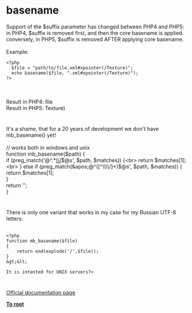 # basename



Support of the $suffix parameter has changed between PHP4 and PHP5:<br>in PHP4, $suffix is removed first, and then the core basename is applied.<br>conversely, in PHP5, $suffix is removed AFTER applying core basename.<br><br>Example:<br>

```
<?php
  $file = "path/to/file.xml#xpointer(/Texture)";
  echo basename($file, ".xml#xpointer(/Texture)");
?>
```
<br><br>Result in PHP4: file<br>Result in PHP5: Texture)  

#

It&apos;s a shame, that for a 20 years of development we don&apos;t have mb_basename() yet!<br><br>// works both in windows and unix<br>function mb_basename($path) {<br>    if (preg_match(&apos;@^.*[\\\\/]([^\\\\/]+)$@s&apos;, $path, $matches)) {<br>        return $matches[1];<br>    } else if (preg_match(&apos;@^([^\\\\/]+)$@s&apos;, $path, $matches)) {<br>        return $matches[1];<br>    }<br>    return &apos;&apos;;<br>}  

#

There is only one variant that works in my case for my Russian UTF-8 letters:<br><br>

```
<?php
function mb_basename($file)
{
    return end(explode('/',$file));
}
&gt;&lt;

It is intented for UNIX servers?>
```
  

#

[Official documentation page](https://www.php.net/manual/en/function.basename.php)

**[To root](/README.md)**